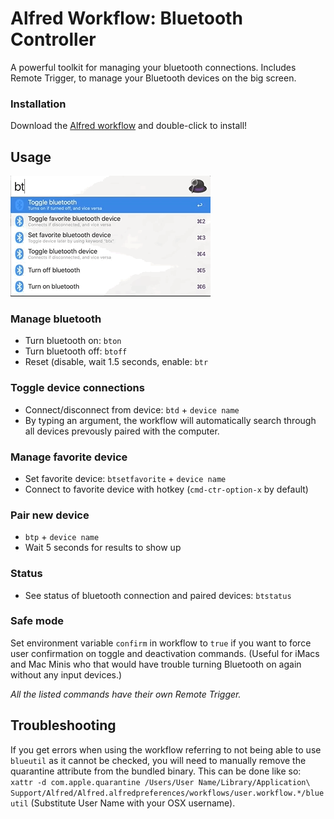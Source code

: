 # Alfred Workflow: Bluetooth Controller
A powerful toolkit for managing your bluetooth connections. Includes Remote Trigger, to manage your Bluetooth devices on the big screen.

### Installation

Download the [Alfred workflow](https://github.com/vegardinho/alfred_bluetooth_controller/releases/latest) and double-click to install!

## Usage

![usage snippet](alfred_bluetooth_long.gif "Usage snippet")


### Manage bluetooth
- Turn bluetooth on: `bton`
- Turn bluetooth off: `btoff`
- Reset (disable, wait 1.5 seconds, enable: `btr`

### Toggle device connections
- Connect/disconnect from device: `btd` + `device name`
- By typing an argument, the workflow will automatically search through all devices prevously paired with the computer.

### Manage favorite device
- Set favorite device: `btsetfavorite` + `device name`
- Connect to favorite device with hotkey (`cmd-ctr-option-x` by default)

### Pair new device
- `btp` + `device name`
- Wait 5 seconds for results to show up

### Status
- See status of bluetooth connection and paired devices: `btstatus`

### Safe mode
Set environment variable `confirm` in workflow to `true` if you want to force user confirmation on toggle and deactivation commands. (Useful for iMacs and Mac Minis who that would have trouble turning Bluetooth on again without any input devices.)

_All the listed commands have their own Remote Trigger._

## Troubleshooting

If you get errors when using the workflow referring to not being able to use `blueutil` as it cannot be checked, you will need to manually remove the quarantine attribute from the bundled binary.
This can be done like so: `xattr -d com.apple.quarantine /Users/User Name/Library/Application\ Support/Alfred/Alfred.alfredpreferences/workflows/user.workflow.*/blueutil`
(Substitute User Name with your OSX username).
